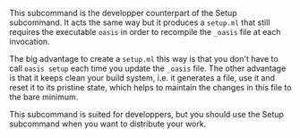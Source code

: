 This subcommand is the developper counterpart of the Setup subcommand. It
acts the same way but it produces a `setup.ml` that still requires the 
executable `oasis` in order to recompile the `_oasis` file at each invocation.

The big advantage to create a `setup.ml` this way is that you don't have
to call `oasis setup` each time you update the `_oasis` file. The other
advantage is that it keeps clean your build system, i.e. it generates a file,
use it and reset it to its pristine state, which helps to maintain the changes 
in this file to the bare minimum. 

This subcommand is suited for developpers, but you should use the Setup
subcommand when you want to distribute your work.
